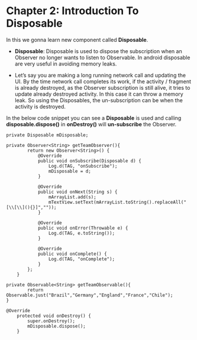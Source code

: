 # Chapter 2: Introduction To Disposable

In this we gonna learn new component called **Disposable**.

- **Disposable**: Disposable is used to dispose the subscription when an Observer no longer wants to listen to Observable. In android disposable are very useful in avoiding memory leaks.

- Let’s say you are making a long running network call and updating the UI. By the time network call completes its work, if the activity / fragment is already destroyed, as the Observer subscription is still alive, it tries to update already destroyed activity. In this case it can throw a memory leak. So using the Disposables, the un-subscription can be when the activity is destroyed.

In the below code snippet you can see a **Disposable** is used and calling **disposable.dispose()** in **onDestroy()** will **un-subscribe** the Observer.

```
private Disposable mDisposable;
```
```
private Observer<String> getTeamObserver(){
        return new Observer<String>() {
            @Override
            public void onSubscribe(Disposable d) {
                Log.d(TAG, "onSubscribe");
                mDisposable = d;
            }

            @Override
            public void onNext(String s) {
                mArrayList.add(s);
                mTextView.setText(mArrayList.toString().replaceAll("[\\[\\](){}]",""));
            }

            @Override
            public void onError(Throwable e) {
                Log.d(TAG, e.toString());
            }

            @Override
            public void onComplete() {
                Log.d(TAG, "onComplete");
            }
        };
    }
```
```
private Observable<String> getTeamObservable(){
        return Observable.just("Brazil","Germany","England","France","Chile");
}
```
```
@Override
    protected void onDestroy() {
        super.onDestroy();
        mDisposable.dispose();
    }
```